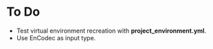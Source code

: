 # To Do

- Test virtual environment recreation with **project_environment.yml**.
- Use EnCodec as input type.